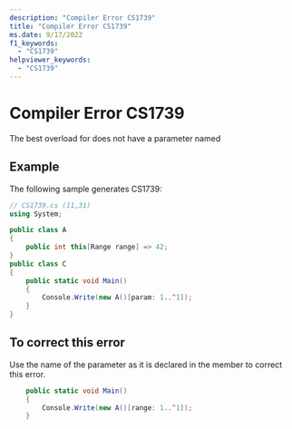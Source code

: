 ```yaml
---
description: "Compiler Error CS1739"
title: "Compiler Error CS1739"
ms.date: 9/17/2022
f1_keywords:
  - "CS1739"
helpviewer_keywords:
  - "CS1739"
---
```

# Compiler Error CS1739

The best overload for does not have a parameter named

## Example

 The following sample generates CS1739:

```csharp
// CS1739.cs (11,31)
using System;

public class A
{
    public int this[Range range] => 42;
}
public class C
{
    public static void Main()
    {
        Console.Write(new A()[param: 1..^1]);
    }
}
```

## To correct this error

Use the name of the parameter as it is declared in the member to correct this error.

```csharp
    public static void Main()
    {
        Console.Write(new A()[range: 1..^1]);
    }
```
